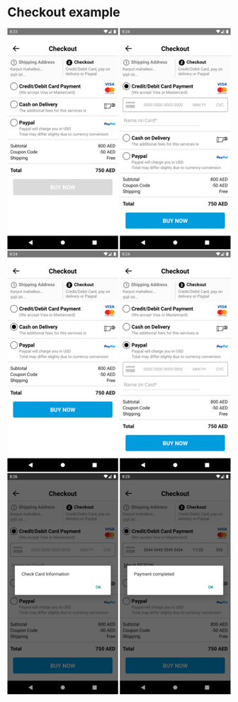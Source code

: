 # Checkout example

<div class="row">
  <img src="https://raw.githubusercontent.com/mecitsezginn/ReactNativeExamples/main/jaliri/img/Screenshot_1642364634.png" width="250" title="hover text">
  <img src="https://raw.githubusercontent.com/mecitsezginn/ReactNativeExamples/main/jaliri/img/Screenshot_1642364647.png" width="250" title="hover text">
  <img src="https://raw.githubusercontent.com/mecitsezginn/ReactNativeExamples/main/jaliri/img/Screenshot_1642364655.png" width="250" title="hover text">
  <img src="https://raw.githubusercontent.com/mecitsezginn/ReactNativeExamples/main/jaliri/img/Screenshot_1642364659.png" width="250" title="hover text">
  <img src="https://raw.githubusercontent.com/mecitsezginn/ReactNativeExamples/main/jaliri/img/Screenshot_1642364761.png" width="250" title="hover text">
  <img src="https://raw.githubusercontent.com/mecitsezginn/ReactNativeExamples/main/jaliri/img/Screenshot_1642364754.png" width="250" title="hover text">
</div>
